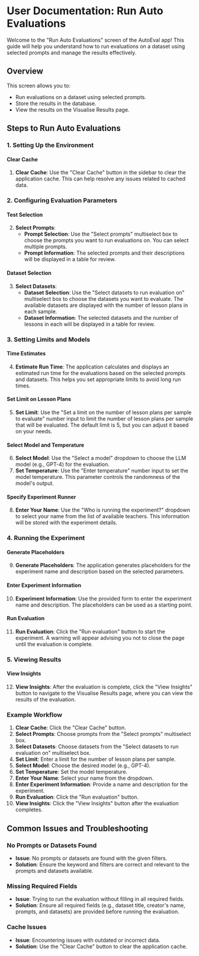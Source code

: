 # User Documentation: Run Auto Evaluations

Welcome to the "Run Auto Evaluations" screen of the AutoEval app! This guide will help you understand how to run evaluations on a dataset using selected prompts and manage the results effectively.

## Overview

This screen allows you to:
- Run evaluations on a dataset using selected prompts.
- Store the results in the database.
- View the results on the Visualise Results page.

## Steps to Run Auto Evaluations

### 1. Setting Up the Environment

#### Clear Cache

1. **Clear Cache**: Use the "Clear Cache" button in the sidebar to clear the application cache. This can help resolve any issues related to cached data.

### 2. Configuring Evaluation Parameters

#### Test Selection

2. **Select Prompts**:
    - **Prompt Selection**: Use the "Select prompts" multiselect box to choose the prompts you want to run evaluations on. You can select multiple prompts.
    - **Prompt Information**: The selected prompts and their descriptions will be displayed in a table for review.

#### Dataset Selection

3. **Select Datasets**:
    - **Dataset Selection**: Use the "Select datasets to run evaluation on" multiselect box to choose the datasets you want to evaluate. The available datasets are displayed with the number of lesson plans in each sample.
    - **Dataset Information**: The selected datasets and the number of lessons in each will be displayed in a table for review.

### 3. Setting Limits and Models

#### Time Estimates

4. **Estimate Run Time**: The application calculates and displays an estimated run time for the evaluations based on the selected prompts and datasets. This helps you set appropriate limits to avoid long run times.

#### Set Limit on Lesson Plans

5. **Set Limit**: Use the "Set a limit on the number of lesson plans per sample to evaluate" number input to limit the number of lesson plans per sample that will be evaluated. The default limit is 5, but you can adjust it based on your needs.

#### Select Model and Temperature

6. **Select Model**: Use the "Select a model" dropdown to choose the LLM model (e.g., GPT-4) for the evaluation.
7. **Set Temperature**: Use the "Enter temperature" number input to set the model temperature. This parameter controls the randomness of the model's output.

#### Specify Experiment Runner

8. **Enter Your Name**: Use the "Who is running the experiment?" dropdown to select your name from the list of available teachers. This information will be stored with the experiment details.

### 4. Running the Experiment

#### Generate Placeholders

9. **Generate Placeholders**: The application generates placeholders for the experiment name and description based on the selected parameters.

#### Enter Experiment Information

10. **Experiment Information**: Use the provided form to enter the experiment name and description. The placeholders can be used as a starting point.

#### Run Evaluation

11. **Run Evaluation**: Click the "Run evaluation" button to start the experiment. A warning will appear advising you not to close the page until the evaluation is complete.

### 5. Viewing Results

#### View Insights

12. **View Insights**: After the evaluation is complete, click the "View Insights" button to navigate to the Visualise Results page, where you can view the results of the evaluation.

### Example Workflow

1. **Clear Cache**: Click the "Clear Cache" button.
2. **Select Prompts**: Choose prompts from the "Select prompts" multiselect box.
3. **Select Datasets**: Choose datasets from the "Select datasets to run evaluation on" multiselect box.
4. **Set Limit**: Enter a limit for the number of lesson plans per sample.
5. **Select Model**: Choose the desired model (e.g., GPT-4).
6. **Set Temperature**: Set the model temperature.
7. **Enter Your Name**: Select your name from the dropdown.
8. **Enter Experiment Information**: Provide a name and description for the experiment.
9. **Run Evaluation**: Click the "Run evaluation" button.
10. **View Insights**: Click the "View Insights" button after the evaluation completes.

## Common Issues and Troubleshooting

### No Prompts or Datasets Found

- **Issue**: No prompts or datasets are found with the given filters.
- **Solution**: Ensure the keyword and filters are correct and relevant to the prompts and datasets available.

### Missing Required Fields

- **Issue**: Trying to run the evaluation without filling in all required fields.
- **Solution**: Ensure all required fields (e.g., dataset title, creator's name, prompts, and datasets) are provided before running the evaluation.

### Cache Issues

- **Issue**: Encountering issues with outdated or incorrect data.
- **Solution**: Use the "Clear Cache" button to clear the application cache.
